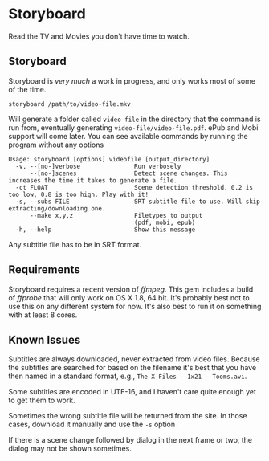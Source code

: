 # Storyboard

Read the TV and Movies you don't have time to watch.

## Storyboard

Storyboard is _very much_ a work in progress, and only works most of some of the time.

    storyboard /path/to/video-file.mkv

Will generate a folder called `video-file` in the directory that the command is run from, eventually generating `video-file/video-file.pdf`. ePub and Mobi support will come later. You can see available commands by running the program without any options

    Usage: storyboard [options] videofile [output_directory]
      -v, --[no-]verbose               Run verbosely
          --[no-]scenes                Detect scene changes. This increases the time it takes to generate a file.
      -ct FLOAT                        Scene detection threshold. 0.2 is too low, 0.8 is too high. Play with it!
      -s, --subs FILE                  SRT subtitle file to use. Will skip extracting/downloading one.
          --make x,y,z                 Filetypes to output
                                       (pdf, mobi, epub)
      -h, --help                       Show this message

Any subtitle file has to be in SRT format.

## Requirements

Storyboard requires a recent version of *ffmpeg*. This gem includes a build of *ffprobe* that will only work on OS X 1.8, 64 bit. It's probably best not to use this on any different system for now. It's also best to run it on something with at least 8 cores.

## Known Issues

Subtitles are always downloaded, never extracted from video files. Because the subtitles are searched for based on the filename it's best that you have then named in a standard format, e.g., `The X-Files - 1x21 - Tooms.avi`.

Some subtitles are encoded in UTF-16, and I haven't care quite enough yet to get them to work.

Sometimes the wrong subtitle file will be returned from the site. In those cases, download it manually and use the `-s` option

If there is a scene change followed by dialog in the next frame or two, the dialog may not be shown sometimes.

